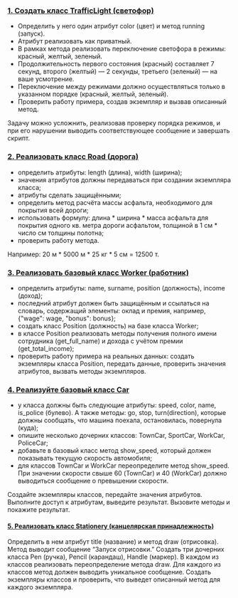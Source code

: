 ### [1. Создать класс TrafficLight (светофор)](https://github.com/kornilovaap/Python_basic/blob/main/Lesson_6/tasks/1.pyy)
  - Определить у него один атрибут color (цвет) и метод running (запуск).
  - Атрибут реализовать как приватный.
  - В рамках метода реализовать переключение светофора в режимы: красный, желтый, зеленый.
  - Продолжительность первого состояния (красный) составляет 7 секунд, второго (желтый) — 2 секунды,
  третьего (зеленый) — на ваше усмотрение.
  - Переключение между режимами должно осуществляться только в указанном порядке (красный, желтый, зеленый).
  - Проверить работу примера, создав экземпляр и вызвав описанный метод.

Задачу можно усложнить, реализовав проверку порядка режимов, и при его нарушении выводить соответствующее сообщение
и завершать скрипт.              
                                                
### [2. Реализовать класс Road (дорога)](https://github.com/kornilovaap/Python_basic/blob/main/Lesson_6/tasks/2.py)
  - определить атрибуты: length (длина), width (ширина);
  - значения атрибутов должны передаваться при создании экземпляра класса;
  - атрибуты сделать защищёнными;
  - определить метод расчёта массы асфальта, необходимого для покрытия всей дороги;
  - использовать формулу: длина * ширина * масса асфальта для покрытия одного кв. метра дороги асфальтом, толщиной в 1 см * число см толщины полотна;
  - проверить работу метода.

Например: 20 м * 5000 м * 25 кг * 5 см = 12500 т.
                        
### [3. Реализовать базовый класс Worker (работник)](https://github.com/kornilovaap/Python_basic/blob/main/Lesson_6/tasks/3.py)
 - определить атрибуты: name, surname, position (должность), income (доход);
 - последний атрибут должен быть защищённым и ссылаться на словарь, содержащий элементы: оклад и премия, например, {"wage": wage, "bonus": bonus};
 - создать класс Position (должность) на базе класса Worker;
 - в классе Position реализовать методы получения полного имени сотрудника (get_full_name) и дохода с учётом премии (get_total_income);
 - проверить работу примера на реальных данных: создать экземпляры класса Position, передать данные, проверить значения атрибутов, вызвать методы экземпляров.  
                                                        
### [4. Реализуйте базовый класс Car](https://github.com/kornilovaap/Python_basic/blob/main/Lesson_6/tasks/4.py)
 - у класса должны быть следующие атрибуты: speed, color, name, is_police (булево). А также методы: go, stop, turn(direction), которые должны сообщать, что машина поехала, остановилась, повернула (куда);
 - опишите несколько дочерних классов: TownCar, SportCar, WorkCar, PoliceCar;
 - добавьте в базовый класс метод show_speed, который должен показывать текущую скорость автомобиля;
 - для классов TownCar и WorkCar переопределите метод show_speed. При значении скорости свыше 60 (TownCar) и 40 (WorkCar) должно выводиться сообщение о превышении скорости.
            
Создайте экземпляры классов, передайте значения атрибутов. Выполните доступ к атрибутам, выведите результат. Вызовите методы и покажите результат.
                                                 
#### [5. Реализовать класс Stationery (канцелярская принадлежность)](https://github.com/kornilovaap/Python_basic/blob/main/Lesson_6/tasks/5.py)
Определить в нем атрибут title (название) и метод draw (отрисовка). Метод выводит сообщение “Запуск отрисовки.” Создать три дочерних класса Pen (ручка), Pencil (карандаш), Handle (маркер). В каждом из классов реализовать переопределение метода draw. Для каждого из классов метод должен выводить уникальное сообщение. Создать экземпляры классов и проверить, что выведет описанный метод для каждого экземпляра.
                      
